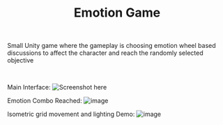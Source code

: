 <h1 align="center">Emotion Game</h1>

<br />

Small Unity game where the gameplay is choosing emotion wheel based discussions to affect the character and reach the randomly selected objective

<br />

Main Interface:
![Screenshot here](https://github.com/user-attachments/assets/7996d91a-fe9a-4237-861f-fa6bc658397c)

Emotion Combo Reached:
![image](https://github.com/user-attachments/assets/5967d98c-049b-4711-b379-d4a8283d8dd5)

Isometric grid movement and lighting Demo:
![image](https://github.com/user-attachments/assets/944a0d45-b050-4cd5-ab42-908c49782fd7)

